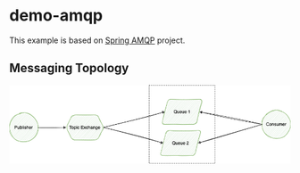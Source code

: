 # demo-amqp

This example is based on [Spring AMQP](https://docs.spring.io/spring-amqp/reference/html/) project.

## Messaging Topology
![image info](../images/basic.png)
